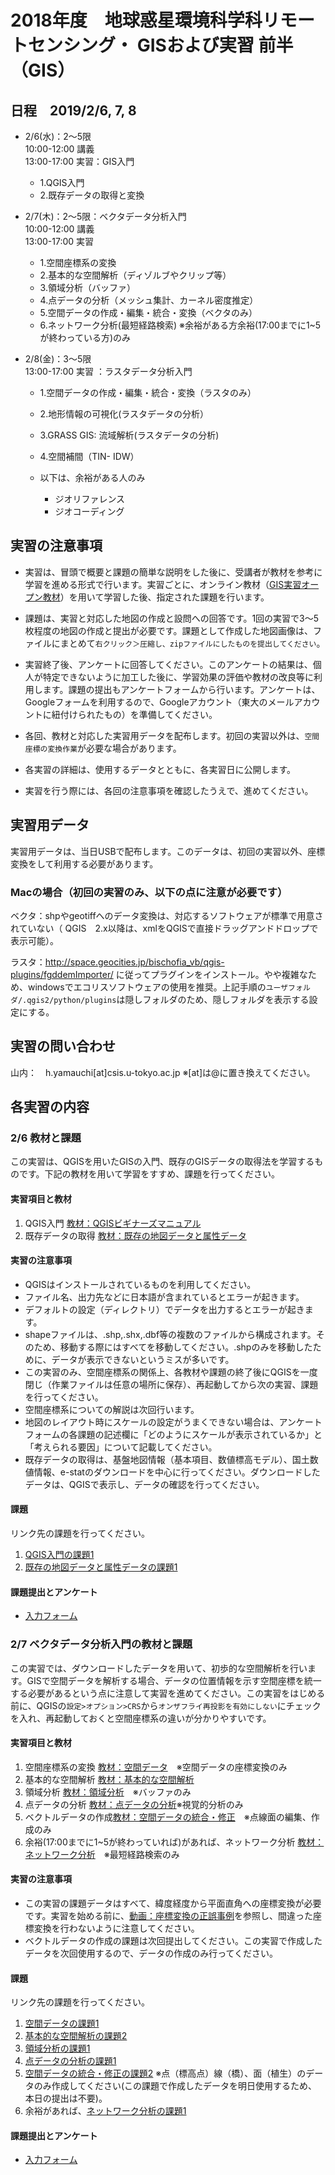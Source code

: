 # 2018年度　地球惑星環境科学科リモートセンシング・ GISおよび実習 前半（GIS）

## 日程　2019/2/6, 7, 8

- 2/6(水)：2～5限  
  10:00-12:00	講義  
  13:00-17:00	実習：GIS入門
    - 1.QGIS入門
    - 2.既存データの取得と変換

- 2/7(木)：2～5限：ベクタデータ分析入門  
  10:00-12:00	講義  
  13:00-17:00	実習
    - 1.空間座標系の変換
    - 2.基本的な空間解析（ディゾルブやクリップ等）
    - 3.領域分析（バッファ）
    - 4.点データの分析（メッシュ集計、カーネル密度推定）
    - 5.空間データの作成・編集・統合・変換（ベクタのみ）
    - 6.ネットワーク分析(最短経路検索) ※余裕がある方余裕(17:00までに1~5が終わっている方)のみ

- 2/8(金)：3～5限  
  13:00-17:00	実習 ：ラスタデータ分析入門
    - 1.空間データの作成・編集・統合・変換（ラスタのみ）
    - 2.地形情報の可視化(ラスタデータの分析）
    - 3.GRASS GIS: 流域解析(ラスタデータの分析)
    - 4.空間補間（TIN- IDW）

  - 以下は、余裕がある人のみ
    - ジオリファレンス
    - ジオコーディング


## 実習の注意事項

- 実習は、冒頭で概要と課題の簡単な説明をした後に、受講者が教材を参考に学習を進める形式で行います。実習ごとに、オンライン教材（[GIS実習オープン教材](https://gis-oer.github.io/gitbook/book/)）を用いて学習した後、指定された課題を行います。

- 課題は、実習と対応した地図の作成と設問への回答です。1回の実習で3～5枚程度の地図の作成と提出が必要です。課題として作成した地図画像は、ファイルにまとめて`右クリック＞圧縮し、zipファイルにしたものを提出してください`。

- 実習終了後、アンケートに回答してください。このアンケートの結果は、個人が特定できないように加工した後に、学習効果の評価や教材の改良等に利用します。課題の提出もアンケートフォームから行います。アンケートは、Googleフォームを利用するので、Googleアカウント（東大のメールアカウントに紐付けられたもの）を準備してください。

- 各回、教材と対応した実習用データを配布します。初回の実習以外は、`空間座標の変換作業`が必要な場合があります。

- 各実習の詳細は、使用するデータとともに、各実習日に公開します。

- 実習を行う際には、各回の注意事項を確認したうえで、進めてください。

## 実習用データ
実習用データは、当日USBで配布します。このデータは、初回の実習以外、座標変換をして利用する必要があります。

### Macの場合（初回の実習のみ、以下の点に注意が必要です）
ベクタ：shpやgeotiffへのデータ変換は、対応するソフトウェアが標準で用意されていない（ QGIS　2.x以降は、xmlをQGISで直接ドラッグアンドドロップで表示可能）。

ラスタ：http://space.geocities.jp/bischofia_vb/qgis-plugins/fgddemImporter/ に従ってプラグインをインストール。やや複雑なため、windowsでエコリスソフトウェアの使用を推奨。上記手順の`ユーザフォルダ/.qgis2/python/plugins`は隠しフォルダのため、隠しフォルダを表示する設定にする。

## 実習の問い合わせ
山内：　h.yamauchi[at]csis.u-tokyo.ac.jp ※[at]は@に置き換えてください。


## 各実習の内容

### 2/6 教材と課題
この実習は、QGISを用いたGISの入門、既存のGISデータの取得法を学習するものです。下記の教材を用いて学習をすすめ、課題を行ってください。

#### 実習項目と教材
1. QGIS入門 [教材：QGISビギナーズマニュアル](https://gis-oer.github.io/gitbook/book/materials/QGIS/QGIS.html)
2. 既存データの取得 [教材：既存の地図データと属性データ](https://gis-oer.github.io/gitbook/book/materials/07/07.html)

#### 実習の注意事項
- QGISはインストールされているものを利用してください。
- ファイル名、出力先などに日本語が含まれているとエラーが起きます。
- デフォルトの設定（ディレクトリ）でデータを出力するとエラーが起きます。
- shapeファイルは、.shp,.shx,.dbf等の複数のファイルから構成されます。そのため、移動する際にはすべてを移動してください。.shpのみを移動したために、データが表示できないというミスが多いです。
- この実習のみ、空間座標系の関係上、各教材や課題の終了後にQGISを一度閉じ（作業ファイルは任意の場所に保存）、再起動してから次の実習、課題を行ってください。
- 空間座標系についての解説は次回行います。
- 地図のレイアウト時にスケールの設定がうまくできない場合は、アンケートフォームの各課題の記述欄に「どのようにスケールが表示されているか」と「考えられる要因」について記載してください。
- 既存データの取得は、基盤地図情報（基本項目、数値標高モデル）、国土数値情報、e-statのダウンロードを中心に行ってください。ダウンロードしたデータは、QGISで表示し、データの確認を行ってください。

#### 課題
リンク先の課題を行ってください。

1. [QGIS入門の課題1](https://gis-oer.github.io/gitbook/book/materials/tasks/t_qgis_entry.html)
2. [既存の地図データと属性データの課題1](https://gis-oer.github.io/gitbook/book/materials/tasks/t_07.html)

#### 課題提出とアンケート
- [入力フォーム](https://docs.google.com/forms/d/1FkX5JHxRS_v032PYuoj0BdMVSnPqI3DCNq_33hIK7Ss/viewform?edit_requested=true)

### 2/7 ベクタデータ分析入門の教材と課題
この実習では、ダウンロードしたデータを用いて、初歩的な空間解析を行います。GISで空間データを解析する場合、データの位置情報を示す空間座標を統一する必要があるという点に注意して実習を進めてください。この実習をはじめる前に、QGISの`設定>オプション>CRS`から`オンザフライ再投影を有効にしない`にチェックを入れ、再起動しておくと空間座標系の違いが分かりやすいです。

#### 実習項目と教材
1. 空間座標系の変換 [教材：空間データ]　※空間データの座標変換のみ
2. 基本的な空間解析 [教材：基本的な空間解析]
3. 領域分析 [教材：領域分析]　※バッファのみ
4. 点データの分析 [教材：点データの分析]※視覚的分析のみ
5. ベクトルデータの作成[教材：空間データの統合・修正]　※点線面の編集、作成のみ
6. 余裕(17:00までに1~5が終わっていれば)があれば、ネットワーク分析 [教材：ネットワーク分析]　※最短経路検索のみ

#### 実習の注意事項

- この実習の課題データはすべて、緯度経度から平面直角への座標変換が必要です。実習を始める前に、[動画：座標変換の正誤事例](https://youtu.be/jAHJNI5CiKw)を参照し、間違った座標変換を行わないように注意してください。
- ベクトルデータの作成の課題は次回提出してください。この実習で作成したデータを次回使用するので、データの作成のみ行ってください。

#### 課題
リンク先の課題を行ってください。

1. [空間データの課題1]
2. [基本的な空間解析の課題2]
3. [領域分析の課題1]
4. [点データの分析の課題1]
5. [空間データの統合・修正の課題2] ※点（標高点）線（橋）、面（植生）のデータのみ作成してください(この課題で作成したデータを明日使用するため、本日の提出は不要)。
6. 余裕があれば、[ネットワーク分析の課題1]

#### 課題提出とアンケート
- [入力フォーム](https://docs.google.com/forms/d/1FkX5JHxRS_v032PYuoj0BdMVSnPqI3DCNq_33hIK7Ss/viewform?edit_requested=true)

[GIS実習オープン教材]:https://gis-oer.github.io/gitbook/book/
[QGIS]:https://www.qgis.org/ja/site/
[よくある質問とエラー]:https://gis-oer.github.io/gitbook/book/materials/questions/questions.html
[教材：QGISビギナーズマニュアル]:https://gis-oer.github.io/gitbook/book/materials/QGIS/QGIS.html
[教材：既存の地図データと属性データ]:https://gis-oer.github.io/gitbook/book/materials/07/07.html
[教材：空間データの統合・修正]:https://gis-oer.github.io/gitbook/book/materials/10/10.html
[QGIS入門の課題1]:https://gis-oer.github.io/gitbook/book/materials/tasks/t_qgis_entry.html
[既存の地図データと属性データの課題1]:https://gis-oer.github.io/gitbook/book/materials/tasks/t_07.html
[空間データの統合・修正の課題2]:https://gis-oer.github.io/gitbook/book/materials/tasks/t_10.html
[教材：空間データ]:https://gis-oer.github.io/gitbook/book/materials/08/08.html
[教材：基本的な空間解析]:https://gis-oer.github.io/gitbook/book/materials/11/11.html
[教材：ネットワーク分析]:https://gis-oer.github.io/gitbook/book/materials/12/12.html
[教材：領域分析]:https://gis-oer.github.io/gitbook/book/materials/13/13.html
[空間データの課題1]:https://gis-oer.github.io/gitbook/book/materials/tasks/t_08.html
[基本的な空間解析の課題2]:https://gis-oer.github.io/gitbook/book/materials/tasks/t_11.html
[ネットワーク分析の課題1]:https://gis-oer.github.io/gitbook/book/materials/tasks/t_12.html
[領域分析の課題1]:https://gis-oer.github.io/gitbook/book/materials/tasks/t_13.html
[教材：点データの分析]:https://gis-oer.github.io/gitbook/book/materials/14/14.html
[教材：ラスタデータの分析]:https://gis-oer.github.io/gitbook/book/materials/15/15.html
[教材：空間補間]:https://gis-oer.github.io/gitbook/book/materials/18/18.html
[点データの分析の課題1]:https://gis-oer.github.io/gitbook/book/materials/tasks/t_14.html
[ラスタデータの分析の課題1]:https://gis-oer.github.io/gitbook/book/materials/tasks/t_15.html
[任意：ラスタデータの分析の課題2]:https://gis-oer.github.io/gitbook/book/materials/tasks/t_15.html
[空間補間の課題2]:https://gis-oer.github.io/gitbook/book/materials/tasks/t_18.html
[任意：ラスタデータの分析の課題3]:https://gis-oer.github.io/gitbook/book/materials/tasks/t_15.html
[ラスタデータの分析の課題4]:https://gis-oer.github.io/gitbook/book/materials/tasks/t_15.html
[任意：空間データの課題2]:https://gis-oer.github.io/gitbook/book/materials/tasks/t_08.html
[任意：空間データの課題3]:https://gis-oer.github.io/gitbook/book/materials/tasks/t_08.html
